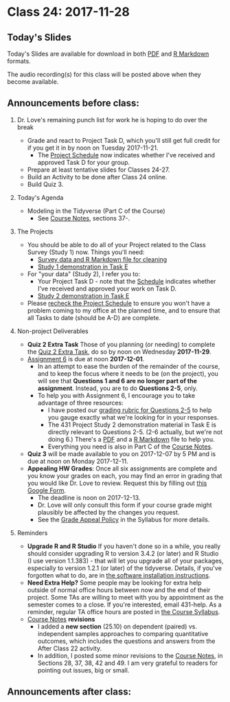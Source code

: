 # Class 24: 2017-11-28

## Today's Slides

Today's Slides are available for download in both [PDF](https://github.com/THOMASELOVE/431slides/blob/master/class_24/431_2017_class-24-slides.pdf) and [R Markdown](https://github.com/THOMASELOVE/431slides/blob/master/class_24/431_2017_class-24-slides.Rmd) formats. 

The audio recording(s) for this class will be posted above when they become available.

## Announcements before class:

1. Dr. Love's remaining punch list for work he is hoping to do over the break
    - Grade and react to Project Task D, which you'll still get full credit for if you get it in by noon on Tuesday 2017-11-21. 
        - The [Project Schedule](https://github.com/THOMASELOVE/431project/blob/master/TaskF/SCHEDULE.md) now indicates whether I've received and approved Task D for your group.
    - Prepare at least tentative slides for Classes 24-27.
    - Build an Activity to be done after Class 24 online.
    - Build Quiz 3.

2. Today's Agenda
    - Modeling in the Tidyverse (Part C of the Course)
        - See [Course Notes](https://thomaselove.github.io/431notes/), sections 37-. 

3. The Projects
    - You should be able to do all of your Project related to the Class Survey (Study 1) now. Things you'll need:
        - [Survey data and R Markdown file for cleaning](https://github.com/THOMASELOVE/431project/tree/master/SURVEY2017)
        - [Study 1 demonstration in Task E](https://github.com/THOMASELOVE/431project/tree/master/TaskE)
    - For "your data" (Study 2), I refer you to:
        - Your Project Task D - note that the [Schedule](https://github.com/THOMASELOVE/431project/blob/master/TaskF/SCHEDULE.md) indicates whether I've received and approved your work on Task D.
        - [Study 2 demonstration in Task E](https://github.com/THOMASELOVE/431project/tree/master/TaskE)
    - Please [recheck the Project Schedule](https://github.com/THOMASELOVE/431project/blob/master/TaskF/SCHEDULE.md) to ensure you won't have a problem coming to my office at the planned time, and to ensure that all Tasks to date (should be A-D) are complete.

4. Non-project Deliverables
    - **Quiz 2 Extra Task** Those of you planning (or needing) to complete the [Quiz 2 Extra Task](https://goo.gl/forms/1f27voQF33hqYOys1), do so by noon on Wednesday **2017-11-29**.
    - [Assignment 6](https://github.com/THOMASELOVE/431homework/blob/master/431-2017_assignment-6.md) is due at noon **2017-12-01**.
        - In an attempt to ease the burden of the remainder of the course, and to keep the focus where it needs to be (on the project), you will see that **Questions 1 and 6 are no longer part of the assignment**. Instead, you are to do **Questions 2-5**, only.
        - To help you with Assignment 6, I encourage you to take advantage of three resources:
            - I have posted our [grading rubric for Questions 2-5](https://github.com/THOMASELOVE/431homework/blob/master/HW6/README.md) to help you gauge exactly what we're looking for in your responses.
            - The 431 Project Study 2 demonstration material in Task E is directly relevant to Questions 2-5. (2-6 actually, but we're not doing 6.) There's a [PDF](https://github.com/THOMASELOVE/431homework/blob/master/HW6/README.md) and a [R Markdown](https://github.com/THOMASELOVE/431project/blob/master/TaskE/431-project-study2-demonstration.Rmd) file to help you.
            - Everything you need is also in Part C of the [Course Notes](https://thomaselove.github.io/431notes/introduction-for-part-c.html).
    - **Quiz 3** will be made available to you on 2017-12-07 by 5 PM and is due at noon on Monday 2017-12-11.
    - **Appealing HW Grades**: Once all six assignments are complete and you know your grades on each, you may find an error in grading that you would like Dr. Love to review. Request this by filling out [this Google Form](https://goo.gl/forms/v5zBIuGnrLkbiuXU2). 
        - The deadline is noon on 2017-12-13.
        - Dr. Love will only consult this form if your course grade might plausibly be affected by the changes you request. 
        - See the [Grade Appeal Policy](https://thomaselove.github.io/431syllabus/general-course-policies.html#grade-appeal-policy---wait-until-december) in the Syllabus for more details.

5. Reminders
    - **Upgrade R and R Studio** If you haven't done so in a while, you really should consider upgrading R to version 3.4.2 (or later) and R Studio (I use version 1.1.383) - that will let you upgrade all of your packages, especially to version 1.2.1 (or later) of the tidyverse. Details, if you've forgotten what to do, are in [the software installation instructions](https://github.com/THOMASELOVE/431/blob/master/software-installation-431.md).
    - **Need Extra Help?** Some people may be looking for extra help outside of normal office hours between now and the end of their project. Some TAs are willing to meet with you by appointment as the semester comes to a close. If you're interested, email 431-help. As a reminder, regular TA office hours are posted in [the Course Syllabus](https://thomaselove.github.io/431syllabus/teaching-assistants.html#office-hours-for-tas).
    - [Course Notes](https://thomaselove.github.io/431notes/) **revisions** 
        - I added a **new section** (25.10) on dependent (paired) vs. independent samples approaches to comparing quantitative outcomes, which includes the questions and answers from the After Class 22 activity.
        - In addition, I posted some minor revisions to the [Course Notes](https://thomaselove.github.io/431notes/), in Sections 28, 37, 38, 42 and 49. I am very grateful to readers for pointing out issues, big or small.

## Announcements after class:
 
